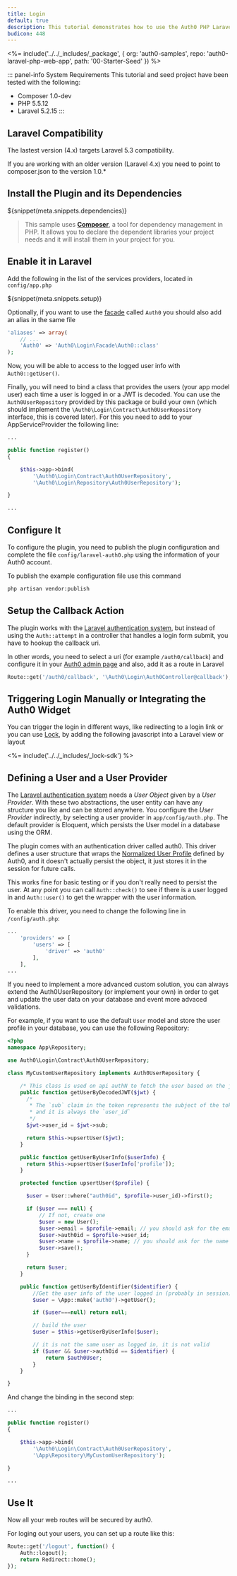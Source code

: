 ```yaml
---
title: Login
default: true
description: This tutorial demonstrates how to use the Auth0 PHP Laravel SDK to add authentication and authorization to your web app.
budicon: 448
---
```


<%= include('../../_includes/_package', {
  org: 'auth0-samples',
  repo: 'auth0-laravel-php-web-app',
  path: '00-Starter-Seed'
}) %>

::: panel-info System Requirements
 This tutorial and seed project have been tested with the following:
* Composer 1.0-dev
* PHP 5.5.12
* Laravel 5.2.15
:::

## Laravel Compatibility

The lastest version (4.x) targets Laravel 5.3 compatibility.

If you are working with an older version (Laravel 4.x) you need to point to composer.json to the version 1.0.*

## Install the Plugin and its Dependencies

${snippet(meta.snippets.dependencies)}

> This sample uses **[Composer](https://getcomposer.org/doc/00-intro.md)**, a tool for dependency management in PHP. It allows you to declare the dependent libraries your project needs and it will install them in your project for you.

## Enable it in Laravel

Add the following in the list of the services providers, located in `config/app.php`

${snippet(meta.snippets.setup)}

Optionally, if you want to use the [facade](http://laravel.com/docs/facades) called `Auth0` you should also add an alias in the same file

```php
'aliases' => array(
    // ...
    'Auth0' => 'Auth0\Login\Facade\Auth0::class'
);
```

Now, you will be able to access to the logged user info with `Auth0::getUser()`.

Finally, you will need to bind a class that provides the users (your app model user) each time a user is logged in or a JWT is decoded. You can use the `Auth0UserRepository` provided by this package or build your own (which should implement the `\Auth0\Login\Contract\Auth0UserRepository` interface, this is covered later).
For this you need to add to your AppServiceProvider the following line:

```php
...

public function register()
{

    $this->app->bind(
        '\Auth0\Login\Contract\Auth0UserRepository',
        '\Auth0\Login\Repository\Auth0UserRepository');

}

...
```

## Configure It

To configure the plugin, you need to publish the plugin configuration and complete the file `config/laravel-auth0.php` using the information of your Auth0 account.

To publish the example configuration file use this command

```bash
php artisan vendor:publish
```

## Setup the Callback Action

The plugin works with the [Laravel authentication system](https://laravel.com/docs/5.3/authentication), but instead of using the `Auth::attempt` in a controller that handles a login form submit, you have to hookup the callback uri.

In other words, you need to select a uri (for example `/auth0/callback`) and configure it in your [Auth0 admin page](${manage_url}/#/applications) and also, add it as a route in Laravel

```php
Route::get('/auth0/callback', '\Auth0\Login\Auth0Controller@callback');
```

## Triggering Login Manually or Integrating the Auth0 Widget

You can trigger the login in different ways, like redirecting to a login link or you can use [Lock](/lock), by adding the following javascript into a Laravel view or layout

<%= include('../../_includes/_lock-sdk') %>

## Defining a User and a User Provider

The [Laravel authentication system](https://laravel.com/docs/5.3/authentication) needs a *User Object* given by a *User Provider*. With these two abstractions, the user entity can have any structure you like and can be stored anywhere. You configure the *User Provider* indirectly, by selecting a user provider in `app/config/auth.php`. The default provider is Eloquent, which persists the User model in a database using the ORM.

The plugin comes with an authentication driver called auth0. This driver defines a user structure that wraps the [Normalized User Profile](/user-profile) defined by Auth0, and it doesn't actually persist the object, it just stores it in the session for future calls.

This works fine for basic testing or if you don't really need to persist the user. At any point you can call `Auth::check()` to see if there is a user logged in and `Auth::user()` to get the wrapper with the user information.

To enable this driver, you need to change the following line in `/config/auth.php`:

```php
...
    'providers' => [
        'users' => [
            'driver' => 'auth0'
        ],
    ],
...
```

If you need to implement a more advanced custom solution, you can always extend the Auth0UserRepository (or implement your own) in order to get and update the user data on your database and event more advaced validations.

For example, if you want to use the default `User` model and store the user profile in your database, you can use the following Repository:

```php
<?php
namespace App\Repository;

use Auth0\Login\Contract\Auth0UserRepository;

class MyCustomUserRepository implements Auth0UserRepository {

    /* This class is used on api authN to fetch the user based on the jwt.*/
    public function getUserByDecodedJWT($jwt) {
      /*
       * The `sub` claim in the token represents the subject of the token
       * and it is always the `user_id`
       */
      $jwt->user_id = $jwt->sub;

      return $this->upsertUser($jwt);
    }

    public function getUserByUserInfo($userInfo) {
      return $this->upsertUser($userInfo['profile']);
    }

    protected function upsertUser($profile) {

      $user = User::where("auth0id", $profile->user_id)->first();

      if ($user === null) {
          // If not, create one
          $user = new User();
          $user->email = $profile->email; // you should ask for the email scope
          $user->auth0id = $profile->user_id;
          $user->name = $profile->name; // you should ask for the name scope
          $user->save();
      }

      return $user;
    }

    public function getUserByIdentifier($identifier) {
        //Get the user info of the user logged in (probably in session)
        $user = \App::make('auth0')->getUser();

        if ($user===null) return null;

        // build the user
        $user = $this->getUserByUserInfo($user);

        // it is not the same user as logged in, it is not valid
        if ($user && $user->auth0id == $identifier) {
            return $auth0User;
        }
    }

}
```

And change the binding in the second step:

```php
...

public function register()
{

    $this->app->bind(
        '\Auth0\Login\Contract\Auth0UserRepository',
        '\App\Repository\MyCustomUserRepository');

}

...
```

## Use It

Now all your web routes will be secured by auth0.

For loging out your users, you can set up a route like this:

```php
Route::get('/logout', function() {
    Auth::logout();
    return Redirect::home();
});
```
